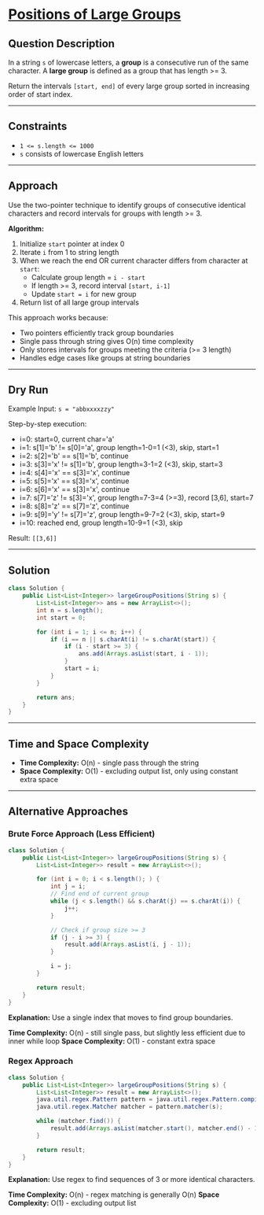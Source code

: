 # [Positions of Large Groups](https://leetcode.com/problems/positions-of-large-groups/)

## Question Description
In a string `s` of lowercase letters, a **group** is a consecutive run of the same character. A **large group** is defined as a group that has length >= 3.

Return the intervals `[start, end]` of every large group sorted in increasing order of start index.

---

## Constraints
- `1 <= s.length <= 1000`
- `s` consists of lowercase English letters

---

## Approach
Use the two-pointer technique to identify groups of consecutive identical characters and record intervals for groups with length >= 3.

**Algorithm:**
1. Initialize `start` pointer at index 0
2. Iterate `i` from 1 to string length
3. When we reach the end OR current character differs from character at `start`:
   - Calculate group length = `i - start`
   - If length >= 3, record interval `[start, i-1]`
   - Update `start = i` for new group
4. Return list of all large group intervals

This approach works because:
- Two pointers efficiently track group boundaries
- Single pass through string gives O(n) time complexity
- Only stores intervals for groups meeting the criteria (>= 3 length)
- Handles edge cases like groups at string boundaries

---

## Dry Run
Example Input: `s = "abbxxxxzzy"`

Step-by-step execution:
- i=0: start=0, current char='a'
- i=1: s[1]='b' != s[0]='a', group length=1-0=1 (<3), skip, start=1
- i=2: s[2]='b' == s[1]='b', continue
- i=3: s[3]='x' != s[1]='b', group length=3-1=2 (<3), skip, start=3
- i=4: s[4]='x' == s[3]='x', continue
- i=5: s[5]='x' == s[3]='x', continue
- i=6: s[6]='x' == s[3]='x', continue
- i=7: s[7]='z' != s[3]='x', group length=7-3=4 (>=3), record [3,6], start=7
- i=8: s[8]='z' == s[7]='z', continue
- i=9: s[9]='y' != s[7]='z', group length=9-7=2 (<3), skip, start=9
- i=10: reached end, group length=10-9=1 (<3), skip

Result: `[[3,6]]`

---

## Solution
```java
class Solution {
    public List<List<Integer>> largeGroupPositions(String s) {
        List<List<Integer>> ans = new ArrayList<>();
        int n = s.length();
        int start = 0;

        for (int i = 1; i <= n; i++) {
            if (i == n || s.charAt(i) != s.charAt(start)) {
                if (i - start >= 3) {
                    ans.add(Arrays.asList(start, i - 1));
                }
                start = i;
            }
        }

        return ans;
    }
}
```

---

## Time and Space Complexity
- **Time Complexity:** O(n) - single pass through the string
- **Space Complexity:** O(1) - excluding output list, only using constant extra space

---

## Alternative Approaches

### Brute Force Approach (Less Efficient)
```java
class Solution {
    public List<List<Integer>> largeGroupPositions(String s) {
        List<List<Integer>> result = new ArrayList<>();

        for (int i = 0; i < s.length(); ) {
            int j = i;
            // Find end of current group
            while (j < s.length() && s.charAt(j) == s.charAt(i)) {
                j++;
            }

            // Check if group size >= 3
            if (j - i >= 3) {
                result.add(Arrays.asList(i, j - 1));
            }

            i = j;
        }

        return result;
    }
}
```

**Explanation:** Use a single index that moves to find group boundaries.

**Time Complexity:** O(n) - still single pass, but slightly less efficient due to inner while loop
**Space Complexity:** O(1) - constant extra space

### Regex Approach
```java
class Solution {
    public List<List<Integer>> largeGroupPositions(String s) {
        List<List<Integer>> result = new ArrayList<>();
        java.util.regex.Pattern pattern = java.util.regex.Pattern.compile("(.)\\1{2,}");
        java.util.regex.Matcher matcher = pattern.matcher(s);

        while (matcher.find()) {
            result.add(Arrays.asList(matcher.start(), matcher.end() - 1));
        }

        return result;
    }
}
```

**Explanation:** Use regex to find sequences of 3 or more identical characters.

**Time Complexity:** O(n) - regex matching is generally O(n)
**Space Complexity:** O(1) - excluding output list